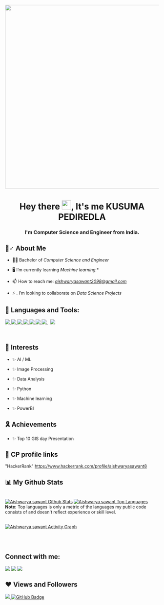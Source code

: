 
<a href="#"><img width="1400px" height="600px" src="https://res.cloudinary.com/practicaldev/image/fetch/s--2bZIjPGC--/c_limit%2Cf_auto%2Cfl_progressive%2Cq_66%2Cw_880/https://dev-to-uploads.s3.amazonaws.com/i/d4tvukbt5mra37cvwklk.gif" height="0px"/></a>

<h1 align="center">Hey there <img src="https://raw.githubusercontent.com/MartinHeinz/MartinHeinz/master/wave.gif" width="30px">, It's me KUSUMA PEDIREDLA</h1>
<h3 align="center">I'm Computer Science and Engineer from India.</h3>


## 🙋♂️ About Me

- 👩‍🎓 Bachelor of *Computer Science and Engineer*

- 🖥️ I’m currently learning *Machine learning.**

- 📫 How to reach me: *aishwaryasawant2098@gmail.com*

- ⚡ . I’m looking to collaborate on *Data Science Projects*

## 🚀 Languages and Tools:

<p align="left"> 
    <a href="https://www.javatpoint.com/cpp-program" target="_blank"> <img src="https://upload.wikimedia.org/wikipedia/commons/thumb/1/18/ISO_C%2B%2B_Logo.svg/40px-ISO_C%2B%2B_Logo.svg.png"/> </a> 
    <a href="https://developer.mozilla.org/en-US/docs/Web/JavaScript" target="_blank"> <img src="https://img.icons8.com/color/48/000000/javascript.png"/> </a> 
    <a href="https://www.w3.org/html/" target="_blank"> <img src="https://img.icons8.com/color/48/000000/html-5.png"/> </a> 
    <a href="https://www.w3schools.com/css/" target="_blank"> <img src="https://img.icons8.com/color/48/000000/css3.png"/> </a> 
    <a href="https://getbootstrap.com" target="_blank"> <img src="https://img.icons8.com/color/48/000000/bootstrap.png"/> </a> 
    <a href="https://www.python.org" target="_blank"> <img src="https://img.icons8.com/color/48/000000/python.png"/> </a> 
    <a style="padding-right:8px;" href="https://www.mysql.com/" target="_blank"> <img src="https://img.icons8.com/fluent/50/000000/mysql-logo.png"/> </a>  
    <a href="https://git-scm.com/" target="_blank"> <img src="https://img.icons8.com/color/48/000000/git.png"/> </a>
</p>

<!-- [![React Badge](https://img.shields.io/badge/-React-61DBFB?style=for-the-badge&labelColor=black&logo=react&logoColor=61DBFB)](#)  [![Javascript Badge](https://img.shields.io/badge/-Javascript-F0DB4F?style=for-the-badge&labelColor=black&logo=javascript&logoColor=F0DB4F)](#) [![Typescript Badge](https://img.shields.io/badge/-Typescript-007acc?style=for-the-badge&labelColor=black&logo=typescript&logoColor=007acc)](#) [![Nodejs Badge](https://img.shields.io/badge/-Nodejs-3C873A?style=for-the-badge&labelColor=black&logo=node.js&logoColor=3C873A)](#) [![GraphQL Badge](https://img.shields.io/badge/-GraphQl-e535ab?style=for-the-badge&labelColor=black&logo=node.js&logoColor=e535ab)](#) -->
<br/>

## 🦾 Interests
<p align="left">

- ✨ AI / ML

- ✨ Image Processing

- ✨ Data Analysis

- ✨ Python

- ✨ Machine learning
  
- ✨ PowerBI
  
## 🎗️ Achievements
- ✨ Top 10 GIS day Presentation
  
  
## 📑 CP profile links
  
<p dir="auto">
     "HackerRank"
      <a href="https://www.hackerrank.com/profile/aishwaryasawant8" rel="nofollow">https://www.hackerrank.com/profile/aishwaryasawant8</a>
      <br>


## 📊 My Github Stats

  <br/>
    <a href="https://github.com/Aishwarya1109/github-readme-stats"><img alt="Aishwarya sawant Github Stats" src="https://github-readme-stats.vercel.app/api?username=Aishwarya1109&show_icons=true&count_private=true&theme=react&hide_border=true&bg_color=0D1117" /></a>
  <a href="https://github.com/Aishwarya1109/github-readme-stats"><img alt="Aishwarya sawant Top Languages" src="https://github-readme-stats.vercel.app/api/top-langs/?username=Aishwarya1109&langs_count=8&count_private=true&layout=compact&theme=react&hide_border=true&bg_color=0D1117" /></a>
  <br/>
  <b>Note:</b> Top languages is only a metric of the languages my public code consists of and doesn't reflect experience or skill level.


<br/>
<br/>

<a href="https://github.com/Aishwarya1109/github-readme-activity-graph"><img alt="Aishwarya sawant Activity Graph" src="https://activity-graph.herokuapp.com/graph?username=Aishwarya sawant&bg_color=0D1117&color=5BCDEC&line=5BCDEC&point=FFFFFF&hide_border=true" /></a>

<br/>
<br/>

## Connect with me:
<p align="left">

<a href = "https://twitter.com/@Aishwaryas1109"><img src="https://img.icons8.com/fluent/48/000000/twitter.png"/></a>
<a href = "https://www.instagram.com/aishwarya_s1109/"><img src="https://img.icons8.com/fluent/48/000000/instagram-new.png"/></a>
<a href = "https://www.facebook.com/Aishwarya sawant/"><img src="https://img.icons8.com/fluency/48/000000/facebook-new.png"/></a>


</p>

## ❤ Views and Followers
<a href="https://github.com/Aishwarya1109/github-profile-views-counter">
    <img src="https://komarev.com/ghpvc/?username=Aishwarya1109">
</a>
<a href="https://github.com/Aishwarya1109?tab=followers"><img src="https://img.shields.io/github/followers/Aishwarya1109?label=Followers&style=social" alt="GitHub Badge"></a>
